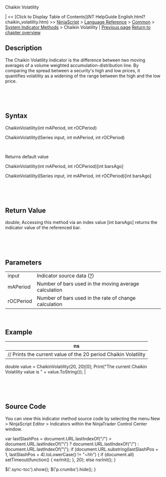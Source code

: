 ﻿










 


Chaikin Volatility







| &lt;&lt; [Click to Display Table of Contents](NT HelpGuide English.html?chaikin_volatility.htm) &gt;&gt;
 [NinjaScript](ninjascript.htm) &gt; [Language Reference](language_reference_wip.htm) &gt; [Common](common.htm) &gt; [System Indicator Methods](indicators.htm) &gt;
Chaikin Volatility | [Previous page](chaikin_oscillator.htm)
[Return to chapter overview](indicators.htm)










Description
-----------


The Chaikin Volatility Indicator is the difference between two moving averages of a volume weighted accumulation-distribution line. By comparing the spread between a security's high and low prices, it quantifies volatility as a widening of the range between the high and the low price.


 


 


Syntax
------


ChaikinVolatility(int mAPeriod, int rOCPeriod)  

ChaikinVolatility(ISeries<double> input, int mAPeriod, int rOCPeriod)  

   

Returns default value  

ChaikinVolatility(int mAPeriod, int rOCPeriod)[int barsAgo]  

ChaikinVolatility(ISeries<double> input, int mAPeriod, int rOCPeriod)[int barsAgo]


 


 


Return Value
------------


double; Accessing this method via an index value [int barsAgo] returns the indicator value of the referenced bar.


 


 


Parameters
----------




|  |  |
| --- | --- |
| input | Indicator source data ([?](valid_input_data_for_indicator.htm)) |
| mAPeriod | Number of bars used in the moving average calculation |
| rOCPeriod | Number of bars used in the rate of change calculation  |



 



Example
-------




| ns |
| --- |
| // Prints the current value of the 20 period Chaikin Volatility
double value = ChaikinVolatility(20, 20)[0];
Print("The current Chaikin Volatility value is " + value.ToString()); |



 


 


Source Code
-----------


You can view this indicator method source code by selecting the menu New &gt; NinjaScript Editor &gt; Indicators within the NinjaTrader Control Center window.





 
 var lastSlashPos = document.URL.lastIndexOf("/") &gt; document.URL.lastIndexOf("\\") ? document.URL.lastIndexOf("/") : document.URL.lastIndexOf("\\");
 if (document.URL.substring(lastSlashPos + 1, lastSlashPos + 4).toLowerCase() != "~hh") {
 if (document.all) setTimeout(function() {
 nsrInit();
 }, 20);
 else nsrInit();
 }
 
 
 $('.sync-toc').show();
 $('p.crumbs').hide();
 }
 
 
 



</double></double>